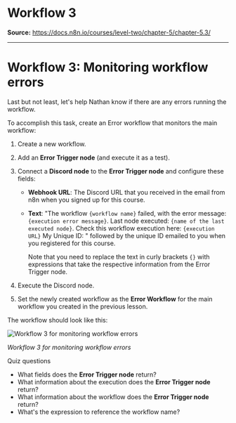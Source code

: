 # Workflow 3

**Source:** https://docs.n8n.io/courses/level-two/chapter-5/chapter-5.3/

---

# Workflow 3: Monitoring workflow errors

Last but not least, let's help Nathan know if there are any errors running the workflow.

To accomplish this task, create an Error workflow that monitors the main workflow:

1. Create a new workflow.
2. Add an **Error Trigger node** (and execute it as a test).
3. Connect a **Discord node** to the **Error Trigger node** and configure these fields:

   - **Webhook URL**: The Discord URL that you received in the email from n8n when you signed up for this course.
   - **Text**: "The workflow `{workflow name}` failed, with the error message: `{execution error message}`. Last node executed: `{name of the last executed node}`. Check this workflow execution here: `{execution URL}` My Unique ID: " followed by the unique ID emailed to you when you registered for this course.

     Note that you need to replace the text in curly brackets `{}` with expressions that take the respective information from the Error Trigger node.
4. Execute the Discord node.
5. Set the newly created workflow as the **Error Workflow** for the main workflow you created in the previous lesson.

The workflow should look like this:

![Workflow 3 for monitoring workflow errors](/_images/courses/level-two/chapter-five/workflow3.png)

*Workflow 3 for monitoring workflow errors*

Quiz questions

- What fields does the **Error Trigger node** return?
- What information about the execution does the **Error Trigger node** return?
- What information about the workflow does the **Error Trigger node** return?
- What's the expression to reference the workflow name?
